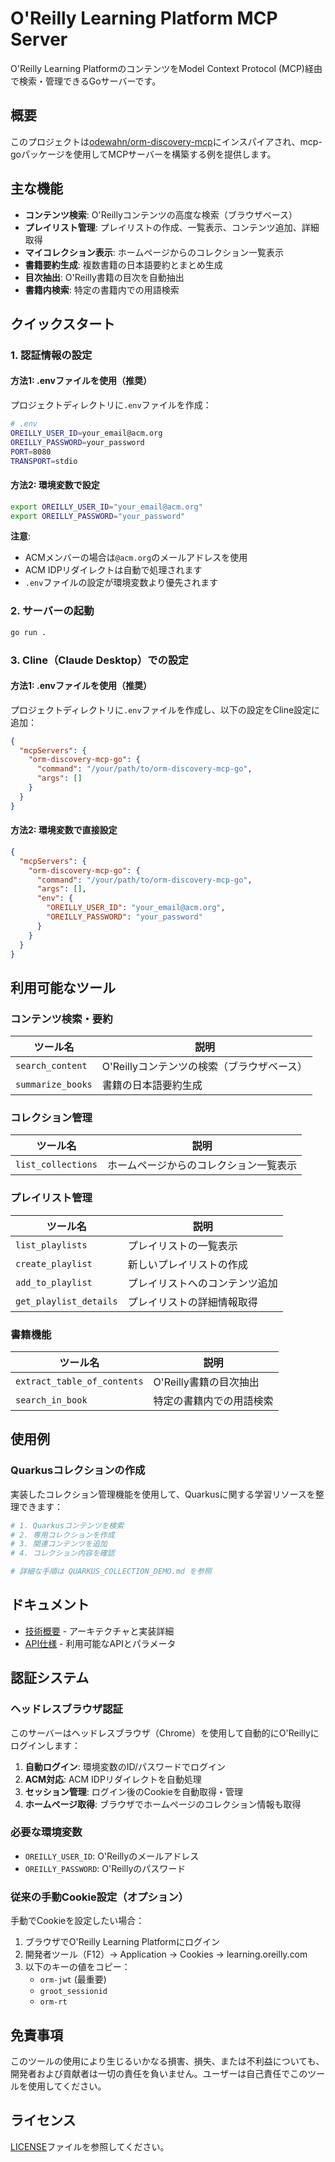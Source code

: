 # O'Reilly Learning Platform MCP Server

O'Reilly Learning PlatformのコンテンツをModel Context Protocol (MCP)経由で検索・管理できるGoサーバーです。

## 概要

このプロジェクトは[odewahn/orm-discovery-mcp](https://github.com/odewahn/orm-discovery-mcp)にインスパイアされ、mcp-goパッケージを使用してMCPサーバーを構築する例を提供します。

## 主な機能

- **コンテンツ検索**: O'Reillyコンテンツの高度な検索（ブラウザベース）
- **プレイリスト管理**: プレイリストの作成、一覧表示、コンテンツ追加、詳細取得
- **マイコレクション表示**: ホームページからのコレクション一覧表示
- **書籍要約生成**: 複数書籍の日本語要約とまとめ生成
- **目次抽出**: O'Reilly書籍の目次を自動抽出
- **書籍内検索**: 特定の書籍内での用語検索

## クイックスタート

### 1. 認証情報の設定

#### 方法1: .envファイルを使用（推奨）

プロジェクトディレクトリに`.env`ファイルを作成：

```bash
# .env
OREILLY_USER_ID=your_email@acm.org
OREILLY_PASSWORD=your_password
PORT=8080
TRANSPORT=stdio
```

#### 方法2: 環境変数で設定

```bash
export OREILLY_USER_ID="your_email@acm.org"
export OREILLY_PASSWORD="your_password"
```

**注意**: 
- ACMメンバーの場合は`@acm.org`のメールアドレスを使用
- ACM IDPリダイレクトは自動で処理されます
- `.env`ファイルの設定が環境変数より優先されます

### 2. サーバーの起動

```bash
go run .
```

### 3. Cline（Claude Desktop）での設定

#### 方法1: .envファイルを使用（推奨）

プロジェクトディレクトリに`.env`ファイルを作成し、以下の設定をCline設定に追加：

```json
{
  "mcpServers": {
    "orm-discovery-mcp-go": {
      "command": "/your/path/to/orm-discovery-mcp-go",
      "args": []
    }
  }
}
```

#### 方法2: 環境変数で直接設定

```json
{
  "mcpServers": {
    "orm-discovery-mcp-go": {
      "command": "/your/path/to/orm-discovery-mcp-go",
      "args": [],
      "env": {
        "OREILLY_USER_ID": "your_email@acm.org",
        "OREILLY_PASSWORD": "your_password"
      }
    }
  }
}
```

## 利用可能なツール

### コンテンツ検索・要約
| ツール名 | 説明 |
|---------|------|
| `search_content` | O'Reillyコンテンツの検索（ブラウザベース） |
| `summarize_books` | 書籍の日本語要約生成 |

### コレクション管理
| ツール名 | 説明 |
|---------|------|
| `list_collections` | ホームページからのコレクション一覧表示 |

### プレイリスト管理
| ツール名 | 説明 |
|---------|------|
| `list_playlists` | プレイリストの一覧表示 |
| `create_playlist` | 新しいプレイリストの作成 |
| `add_to_playlist` | プレイリストへのコンテンツ追加 |
| `get_playlist_details` | プレイリストの詳細情報取得 |

### 書籍機能
| ツール名 | 説明 |
|---------|------|
| `extract_table_of_contents` | O'Reilly書籍の目次抽出 |
| `search_in_book` | 特定の書籍内での用語検索 |

## 使用例

### Quarkusコレクションの作成

実装したコレクション管理機能を使用して、Quarkusに関する学習リソースを整理できます：

```bash
# 1. Quarkusコンテンツを検索
# 2. 専用コレクションを作成
# 3. 関連コンテンツを追加
# 4. コレクション内容を確認

# 詳細な手順は QUARKUS_COLLECTION_DEMO.md を参照
```

## ドキュメント

- [技術概要](TECHNICAL_OVERVIEW.md) - アーキテクチャと実装詳細
- [API仕様](API_REFERENCE.md) - 利用可能なAPIとパラメータ

## 認証システム

### ヘッドレスブラウザ認証

このサーバーはヘッドレスブラウザ（Chrome）を使用して自動的にO'Reillyにログインします：

1. **自動ログイン**: 環境変数のID/パスワードでログイン
2. **ACM対応**: ACM IDPリダイレクトを自動処理
3. **セッション管理**: ログイン後のCookieを自動取得・管理
4. **ホームページ取得**: ブラウザでホームページのコレクション情報も取得

### 必要な環境変数

- `OREILLY_USER_ID`: O'Reillyのメールアドレス
- `OREILLY_PASSWORD`: O'Reillyのパスワード

### 従来の手動Cookie設定（オプション）

手動でCookieを設定したい場合：

1. ブラウザでO'Reilly Learning Platformにログイン
2. 開発者ツール（F12）→ Application → Cookies → learning.oreilly.com
3. 以下のキーの値をコピー：
   - `orm-jwt` (最重要)
   - `groot_sessionid`
   - `orm-rt`

## 免責事項

このツールの使用により生じるいかなる損害、損失、または不利益についても、開発者および貢献者は一切の責任を負いません。ユーザーは自己責任でこのツールを使用してください。

## ライセンス

[LICENSE](LICENSE)ファイルを参照してください。
